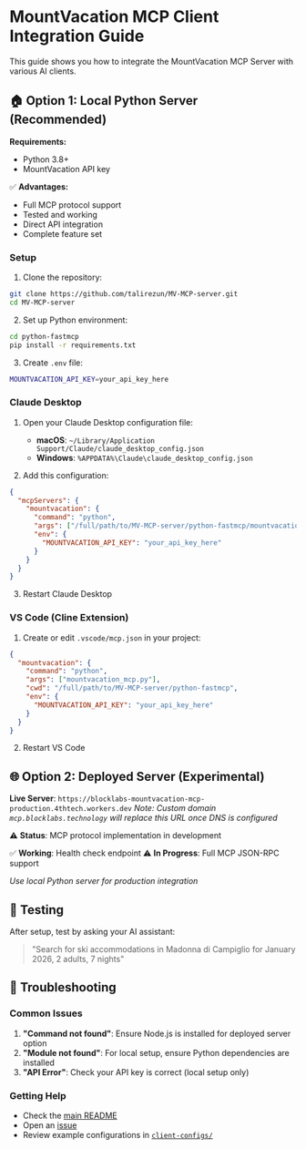 # MountVacation MCP Client Integration Guide

This guide shows you how to integrate the MountVacation MCP Server with various AI clients.

## 🏠 Option 1: Local Python Server (Recommended)

**Requirements:**
- Python 3.8+
- MountVacation API key

✅ **Advantages:**
- Full MCP protocol support
- Tested and working
- Direct API integration
- Complete feature set

### Setup

1. Clone the repository:
```bash
git clone https://github.com/talirezun/MV-MCP-server.git
cd MV-MCP-server
```

2. Set up Python environment:
```bash
cd python-fastmcp
pip install -r requirements.txt
```

3. Create `.env` file:
```bash
MOUNTVACATION_API_KEY=your_api_key_here
```

### Claude Desktop

1. Open your Claude Desktop configuration file:
   - **macOS**: `~/Library/Application Support/Claude/claude_desktop_config.json`
   - **Windows**: `%APPDATA%\Claude\claude_desktop_config.json`

2. Add this configuration:

```json
{
  "mcpServers": {
    "mountvacation": {
      "command": "python",
      "args": ["/full/path/to/MV-MCP-server/python-fastmcp/mountvacation_mcp.py"],
      "env": {
        "MOUNTVACATION_API_KEY": "your_api_key_here"
      }
    }
  }
}
```

3. Restart Claude Desktop

### VS Code (Cline Extension)

1. Create or edit `.vscode/mcp.json` in your project:

```json
{
  "mountvacation": {
    "command": "python",
    "args": ["mountvacation_mcp.py"],
    "cwd": "/full/path/to/MV-MCP-server/python-fastmcp",
    "env": {
      "MOUNTVACATION_API_KEY": "your_api_key_here"
    }
  }
}
```

2. Restart VS Code

## 🌐 Option 2: Deployed Server (Experimental)

**Live Server**: `https://blocklabs-mountvacation-mcp-production.4thtech.workers.dev`
*Note: Custom domain `mcp.blocklabs.technology` will replace this URL once DNS is configured*

⚠️ **Status**: MCP protocol implementation in development

✅ **Working**: Health check endpoint
⚠️ **In Progress**: Full MCP JSON-RPC support

*Use local Python server for production integration*

## 🧪 Testing

After setup, test by asking your AI assistant:

> "Search for ski accommodations in Madonna di Campiglio for January 2026, 2 adults, 7 nights"

## 🔧 Troubleshooting

### Common Issues

1. **"Command not found"**: Ensure Node.js is installed for deployed server option
2. **"Module not found"**: For local setup, ensure Python dependencies are installed
3. **"API Error"**: Check your API key is correct (local setup only)

### Getting Help

- Check the [main README](../README.md)
- Open an [issue](https://github.com/talirezun/MV-MCP-server/issues)
- Review example configurations in [`client-configs/`](../client-configs/)
